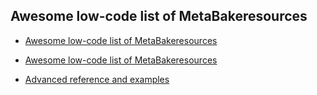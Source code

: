 
## Awesome low-code list of MetaBakeresources

- <a href='http://github.com/MetaBake/_mbake/tree/master/awesomeReference' target='_blank'>Awesome low-code list of MetaBakeresources</a>


- <a href='http://github.com/MetaBake/_mbake/tree/master/awesomeReference' target='_blank'>Awesome low-code list of MetaBakeresources</a>

- [Advanced reference and examples](http://github.com/MetaBake/Meta/tree/master/advancedReference)
